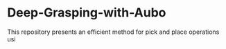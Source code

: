 # Deep-Grasping-with-Aubo
This repository presents an efficient method for pick and place operations usi